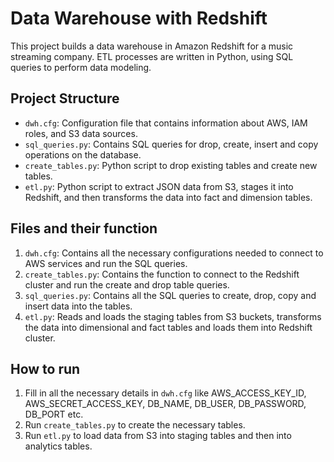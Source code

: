 # Data Warehouse with Redshift

This project builds a data warehouse in Amazon Redshift for a music streaming company. ETL processes are written in Python, using SQL queries to perform data modeling.

## Project Structure

- `dwh.cfg`: Configuration file that contains information about AWS, IAM roles, and S3 data sources.
- `sql_queries.py`: Contains SQL queries for drop, create, insert and copy operations on the database.
- `create_tables.py`: Python script to drop existing tables and create new tables.
- `etl.py`: Python script to extract JSON data from S3, stages it into Redshift, and then transforms the data into fact and dimension tables.

## Files and their function

1. `dwh.cfg`: Contains all the necessary configurations needed to connect to AWS services and run the SQL queries.
2. `create_tables.py`: Contains the function to connect to the Redshift cluster and run the create and drop table queries.
3. `sql_queries.py`: Contains all the SQL queries to create, drop, copy and insert data into the tables.
4. `etl.py`: Reads and loads the staging tables from S3 buckets, transforms the data into dimensional and fact tables and loads them into Redshift cluster.

## How to run

1. Fill in all the necessary details in `dwh.cfg` like AWS_ACCESS_KEY_ID, AWS_SECRET_ACCESS_KEY, DB_NAME, DB_USER, DB_PASSWORD, DB_PORT etc.
2. Run `create_tables.py` to create the necessary tables.
3. Run `etl.py` to load data from S3 into staging tables and then into analytics tables.
